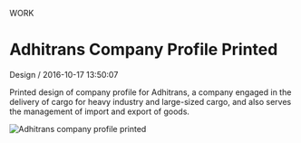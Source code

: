 <p class="type">WORK</p>

# Adhitrans Company Profile Printed

<p class="meta">Design  /  2016-10-17 13:50:07</p>

Printed design of company profile for Adhitrans, a company engaged in the delivery of cargo for heavy industry and large-sized cargo, and also serves the management of import and export of goods.

![Adhitrans company profile printed](https://farooq-agent.web.app/assets/images/works/large/Q5H7Jcbq_work_image.jpg)
